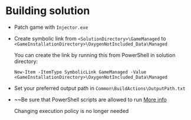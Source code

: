 # Building solution
- Patch game with `Injector.exe`
- Create symbolic link from `<SolutionDirectory>\GameManaged` to `<GameInstallationDirectory>\OxygenNotIncluded_Data\Managed`

    You can create the link by running this from PowerShell in solution directory:
    
    `New-Item -ItemType SymbolicLink GameManaged -Value <GameInstallationDirectory>\OxygenNotIncluded_Data\Managed`
    
- Set your preferred output path in `Common\BuildActions\OutputPath.txt`
- ~~Be sure that PowerShell scripts are allowed to run [More info](https://docs.microsoft.com/en-us/powershell/module/microsoft.powershell.core/about/about_execution_policies)

    Changing execution policy is no longer needed
